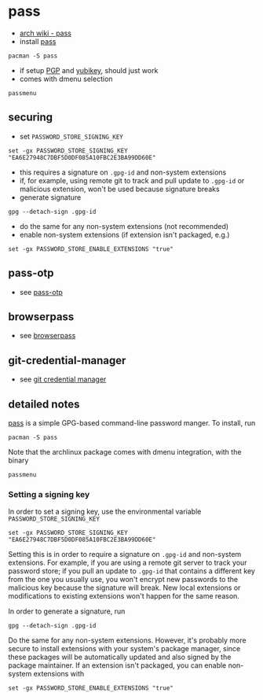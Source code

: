 # pass

- [arch wiki - pass](https://wiki.archlinux.org/title/Pass)
- install [pass](https://www.passwordstore.org/)

```shell
pacman -S pass
```

- if setup [PGP](/pkgs/tools/security/gnupg.md) and
  [yubikey](/pkgs/tools/misc/yubikey-manager.md), should just work
- comes with dmenu selection

```shell
passmenu
```

## securing

- set `PASSWORD_STORE_SIGNING_KEY`

```fish
set -gx PASSWORD_STORE_SIGNING_KEY "EA6E27948C7DBF5D0DF085A10FBC2E3BA99DD60E"
```

- this requires a signature on `.gpg-id` and non-system extensions
- if, for example, using remote git to track and pull update to `.gpg-id`
  or malicious extension, won't be used because signature breaks
- generate signature

```shell
gpg --detach-sign .gpg-id
```

- do the same for any non-system extensions (not recommended)
- enable non-system extensions (if extension isn't packaged, e.g.)

```fish
set -gx PASSWORD_STORE_ENABLE_EXTENSIONS "true"
```

## pass-otp

- see [pass-otp](/pkgs/tools/security/pass/extensions/otp.md)

## browserpass

- see [browserpass](/pkgs/tools/security/browserpass.md)

## git-credential-manager

- see
  [git credential manager](/pkgs/applications/version-management/git-credential-manager.md)

## detailed notes

[pass](https://www.passwordstore.org/) is a simple
GPG-based command-line password manger. To install, run

```shell
pacman -S pass
```

Note that the archlinux package comes with dmenu integration, with the binary

```shell
passmenu
```

### Setting a signing key

In order to set a signing key, use the
environmental variable `PASSWORD_STORE_SIGNING_KEY`

```fish
set -gx PASSWORD_STORE_SIGNING_KEY "EA6E27948C7DBF5D0DF085A10FBC2E3BA99DD60E"
```

Setting this is in order to require a signature on `.gpg-id` and non-system
extensions. For example, if you are using a remote git server to track your
password store; if you pull an update to `.gpg-id` that contains a different
key from the one you usually use, you won't encrypt new passwords to the
malicious key because the signature will break. New local extensions or
modifications to existing extensions won't happen for the same reason.

In order to generate a signature, run

```shell
gpg --detach-sign .gpg-id
```

Do the same for any non-system extensions. However, it's probably more secure
to install extensions with your system's package manager, since these packages
will be automatically updated and also signed by the package maintainer. If an
extension isn't packaged, you can enable non-system extensions with

```fish
set -gx PASSWORD_STORE_ENABLE_EXTENSIONS "true"
```
